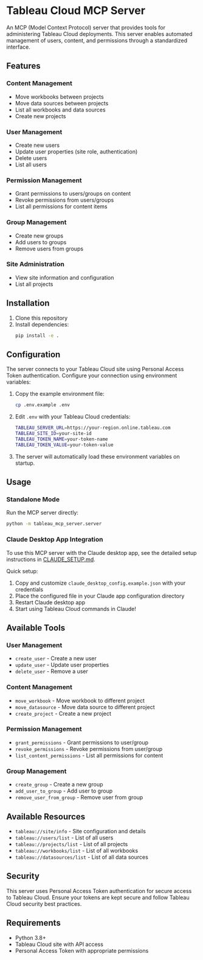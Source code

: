 # Tableau Cloud MCP Server

An MCP (Model Context Protocol) server that provides tools for administering Tableau Cloud deployments. This server enables automated management of users, content, and permissions through a standardized interface.

## Features

### Content Management
- Move workbooks between projects
- Move data sources between projects
- List all workbooks and data sources
- Create new projects

### User Management
- Create new users
- Update user properties (site role, authentication)
- Delete users
- List all users

### Permission Management
- Grant permissions to users/groups on content
- Revoke permissions from users/groups
- List all permissions for content items

### Group Management
- Create new groups
- Add users to groups
- Remove users from groups

### Site Administration
- View site information and configuration
- List all projects

## Installation

1. Clone this repository
2. Install dependencies:
   ```bash
   pip install -e .
   ```

## Configuration

The server connects to your Tableau Cloud site using Personal Access Token authentication. Configure your connection using environment variables:

1. Copy the example environment file:
   ```bash
   cp .env.example .env
   ```

2. Edit `.env` with your Tableau Cloud credentials:
   ```bash
   TABLEAU_SERVER_URL=https://your-region.online.tableau.com
   TABLEAU_SITE_ID=your-site-id
   TABLEAU_TOKEN_NAME=your-token-name
   TABLEAU_TOKEN_VALUE=your-token-value
   ```

3. The server will automatically load these environment variables on startup.

## Usage

### Standalone Mode
Run the MCP server directly:

```bash
python -m tableau_mcp_server.server
```

### Claude Desktop App Integration
To use this MCP server with the Claude desktop app, see the detailed setup instructions in [CLAUDE_SETUP.md](CLAUDE_SETUP.md).

Quick setup:
1. Copy and customize `claude_desktop_config.example.json` with your credentials
2. Place the configured file in your Claude app configuration directory  
3. Restart Claude desktop app
4. Start using Tableau Cloud commands in Claude!

## Available Tools

### User Management
- `create_user` - Create a new user
- `update_user` - Update user properties
- `delete_user` - Remove a user

### Content Management  
- `move_workbook` - Move workbook to different project
- `move_datasource` - Move data source to different project
- `create_project` - Create a new project

### Permission Management
- `grant_permissions` - Grant permissions to user/group
- `revoke_permissions` - Revoke permissions from user/group  
- `list_content_permissions` - List all permissions for content

### Group Management
- `create_group` - Create a new group
- `add_user_to_group` - Add user to group
- `remove_user_from_group` - Remove user from group

## Available Resources

- `tableau://site/info` - Site configuration and details
- `tableau://users/list` - List of all users
- `tableau://projects/list` - List of all projects  
- `tableau://workbooks/list` - List of all workbooks
- `tableau://datasources/list` - List of all data sources

## Security

This server uses Personal Access Token authentication for secure access to Tableau Cloud. Ensure your tokens are kept secure and follow Tableau Cloud security best practices.

## Requirements

- Python 3.8+
- Tableau Cloud site with API access
- Personal Access Token with appropriate permissions